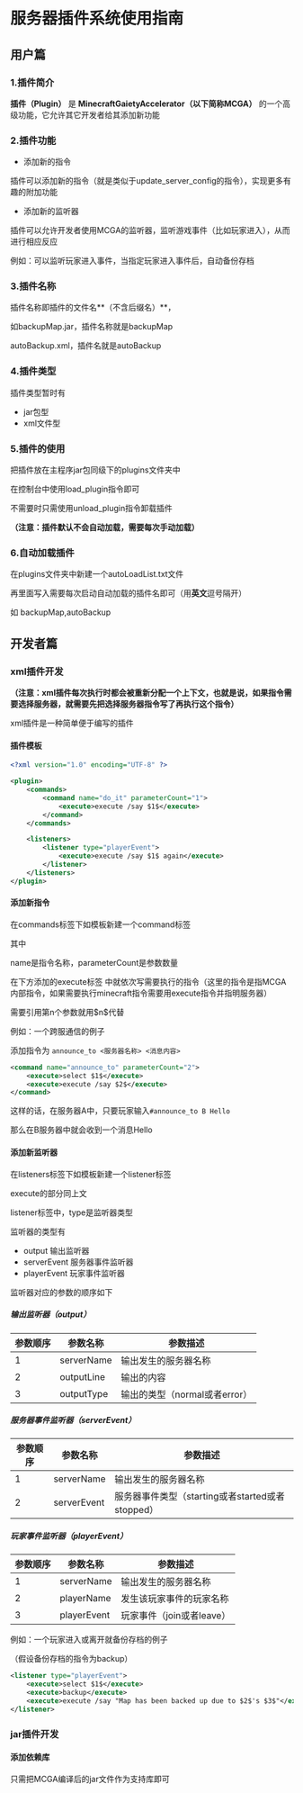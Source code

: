 # 服务器插件系统使用指南

## 用户篇

### 1.插件简介

**插件（Plugin）** 是 **MinecraftGaietyAccelerator（以下简称MCGA）** 的一个高级功能，它允许其它开发者给其添加新功能

### 2.插件功能

- 添加新的指令

插件可以添加新的指令（就是类似于update_server_config的指令），实现更多有趣的附加功能

- 添加新的监听器

插件可以允许开发者使用MCGA的监听器，监听游戏事件（比如玩家进入），从而进行相应反应

例如：可以监听玩家进入事件，当指定玩家进入事件后，自动备份存档

### 3.插件名称

插件名称即插件的文件名**（不含后缀名）**，

如backupMap.jar，插件名称就是backupMap

autoBackup.xml，插件名就是autoBackup

### 4.插件类型

插件类型暂时有

- jar包型
- xml文件型

### 5.插件的使用

把插件放在主程序jar包同级下的plugins文件夹中

在控制台中使用load_plugin指令即可

不需要时只需使用unload_plugin指令卸载插件

**（注意：插件默认不会自动加载，需要每次手动加载）**

### 6.自动加载插件

在plugins文件夹中新建一个autoLoadList.txt文件

再里面写入需要每次启动自动加载的插件名即可（用**英文**逗号隔开）

如 backupMap,autoBackup

## 开发者篇

### xml插件开发

**（注意：xml插件每次执行时都会被重新分配一个上下文，也就是说，如果指令需要选择服务器，就需要先把选择服务器指令写了再执行这个指令）**

xml插件是一种简单便于编写的插件

#### 插件模板

```xml
<?xml version="1.0" encoding="UTF-8" ?>

<plugin>
    <commands>
        <command name="do_it" parameterCount="1">
            <execute>execute /say $1$</execute>
        </command>
    </commands>

    <listeners>
        <listener type="playerEvent">
            <execute>execute /say $1$ again</execute>
        </listener>
    </listeners>
</plugin>
```

#### 添加新指令

在commands标签下如模板新建一个command标签

其中

name是指令名称，parameterCount是参数数量

在下方添加的execute标签 中就依次写需要执行的指令（这里的指令是指MCGA内部指令，如果需要执行minecraft指令需要用execute指令并指明服务器）

需要引用第n个参数就用\$n​\$代替



例如：一个跨服通信的例子

添加指令为 `announce_to <服务器名称> <消息内容>`

```xml
<command name="announce_to" parameterCount="2">
    <execute>select $1$</execute>
	<execute>execute /say $2$</execute>
</command>
```

这样的话，在服务器A中，只要玩家输入`#announce_to B Hello`

那么在B服务器中就会收到一个消息Hello

#### 添加新监听器

在listeners标签下如模板新建一个listener标签

execute的部分同上文

listener标签中，type是监听器类型

监听器的类型有

- output 输出监听器
- serverEvent 服务器事件监听器
- playerEvent 玩家事件监听器

监听器对应的参数的顺序如下

##### 输出监听器（output）

| 参数顺序 | 参数名称   | 参数描述                      |
| -------- | ---------- | ----------------------------- |
| 1        | serverName | 输出发生的服务器名称          |
| 2        | outputLine | 输出的内容                    |
| 3        | outputType | 输出的类型（normal或者error） |

##### 服务器事件监听器（serverEvent）

| 参数顺序 | 参数名称    | 参数描述                                         |
| -------- | ----------- | ------------------------------------------------ |
| 1        | serverName  | 输出发生的服务器名称                             |
| 2        | serverEvent | 服务器事件类型（starting或者started或者stopped） |

##### 玩家事件监听器（playerEvent）

| 参数顺序 | 参数名称    | 参数描述                  |
| -------- | ----------- | ------------------------- |
| 1        | serverName  | 输出发生的服务器名称      |
| 2        | playerName  | 发生该玩家事件的玩家名称  |
| 3        | playerEvent | 玩家事件（join或者leave） |

例如：一个玩家进入或离开就备份存档的例子

（假设备份存档的指令为backup）

```xml
<listener type="playerEvent">
    <execute>select $1$</execute>
    <execute>backup</execute>
    <execute>execute /say "Map has been backed up due to $2$'s $3$"</execute>
</listener>
```

### jar插件开发

#### 添加依赖库

只需把MCGA编译后的jar文件作为支持库即可